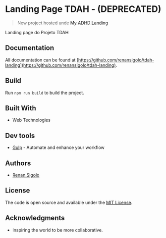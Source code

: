 # Landing Page TDAH - (DEPRECATED)

> New project hosted unde [My ADHD Landing](https://github.com/renansigolo/my-adhd-landing)

Landing page do Projeto TDAH

## Documentation

All documentation can be found at [https://github.com/renansigolo/tdah-landing](https://github.com/renansigolo/tdah-landing).

## Build

Run `npm run build` to build the project.

## Built With

* Web Technologies

## Dev tools

* [Gulp](https://gulpjs.com/) - Automate and enhance your workflow

## Authors

* [Renan Sigolo](https://github.com/renansigolo)

## License

The code is open source and available under the [MIT License](LICENSE.md).

## Acknowledgments

* Inspiring the world to be more collaborative.
